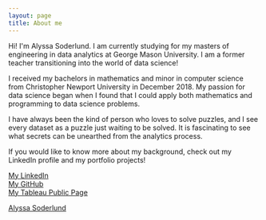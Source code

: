```yaml
---
layout: page
title: About me
---
```

 

Hi! I'm Alyssa Soderlund. I am currently studying for my masters of engineering in data analytics at George Mason University. I am a former teacher transitioning into the world of data science!

I received my bachelors in mathematics and minor in computer science from Christopher Newport University in December 2018. My passion for data science began when I found that I could apply both mathematics and programming to data science problems.

I have always been the kind of person who loves to solve puzzles, and I see every dataset as a puzzle just waiting to be solved. It is fascinating to see what secrets can be unearthed from the analytics process.

If you would like to know more about my background, check out my LinkedIn profile and my portfolio projects!

[My LinkedIn](https://www.linkedin.com/in/alyssa-soderlund/)  
[My GitHub](https://github.com/asoderlund)  
[My Tableau Public Page](https://public.tableau.com/app/profile/alyssa.soderlund)  

<div class="badge-base LI-profile-badge" data-locale="en_US" data-size="medium" data-theme="light" data-type="VERTICAL" data-vanity="alyssa-soderlund" data-version="v1"><a class="badge-base__link LI-simple-link" href="https://www.linkedin.com/in/alyssa-soderlund?trk=profile-badge">Alyssa Soderlund</a>
